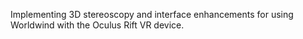 Implementing 3D stereoscopy and interface enhancements for using Worldwind with the Oculus Rift VR device.